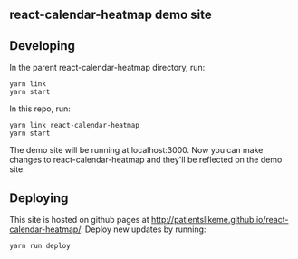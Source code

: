 ## react-calendar-heatmap demo site

## Developing

In the parent react-calendar-heatmap directory, run:

```
yarn link
yarn start
```

In this repo, run:

```
yarn link react-calendar-heatmap
yarn start
```

The demo site will be running at localhost:3000. Now you can make changes to react-calendar-heatmap and they'll be reflected on the demo site.

## Deploying

This site is hosted on github pages at http://patientslikeme.github.io/react-calendar-heatmap/. Deploy new updates by running:

```
yarn run deploy
```
